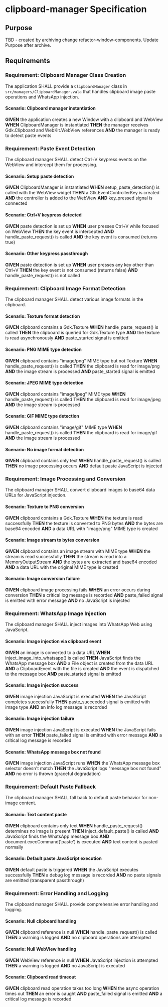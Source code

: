# clipboard-manager Specification

## Purpose
TBD - created by archiving change refactor-window-components. Update Purpose after archive.
## Requirements
### Requirement: Clipboard Manager Class Creation
The application SHALL provide a `ClipboardManager` class in `src/managers/ClipboardManager.vala` that handles clipboard image paste operations and WhatsApp injection.

#### Scenario: Clipboard manager instantiation
**GIVEN** the application creates a new Window with a clipboard and WebView
**WHEN** ClipboardManager is instantiated
**THEN** the manager receives Gdk.Clipboard and WebKit.WebView references
**AND** the manager is ready to detect paste events

### Requirement: Paste Event Detection
The clipboard manager SHALL detect Ctrl+V keypress events on the WebView and intercept them for processing.

#### Scenario: Setup paste detection
**GIVEN** ClipboardManager is instantiated
**WHEN** setup_paste_detection() is called with the WebView widget
**THEN** a Gtk.EventControllerKey is created
**AND** the controller is added to the WebView
**AND** key_pressed signal is connected

#### Scenario: Ctrl+V keypress detected
**GIVEN** paste detection is set up
**WHEN** user presses Ctrl+V while focused on WebView
**THEN** the key event is intercepted
**AND** handle_paste_request() is called
**AND** the key event is consumed (returns true)

#### Scenario: Other keypress passthrough
**GIVEN** paste detection is set up
**WHEN** user presses any key other than Ctrl+V
**THEN** the key event is not consumed (returns false)
**AND** handle_paste_request() is not called

### Requirement: Clipboard Image Format Detection
The clipboard manager SHALL detect various image formats in the clipboard.

#### Scenario: Texture format detection
**GIVEN** clipboard contains a Gdk.Texture
**WHEN** handle_paste_request() is called
**THEN** the clipboard is queried for Gdk.Texture type
**AND** the texture is read asynchronously
**AND** paste_started signal is emitted

#### Scenario: PNG MIME type detection
**GIVEN** clipboard contains "image/png" MIME type but not Texture
**WHEN** handle_paste_request() is called
**THEN** the clipboard is read for image/png
**AND** the image stream is processed
**AND** paste_started signal is emitted

#### Scenario: JPEG MIME type detection
**GIVEN** clipboard contains "image/jpeg" MIME type
**WHEN** handle_paste_request() is called
**THEN** the clipboard is read for image/jpeg
**AND** the image stream is processed

#### Scenario: GIF MIME type detection
**GIVEN** clipboard contains "image/gif" MIME type
**WHEN** handle_paste_request() is called
**THEN** the clipboard is read for image/gif
**AND** the image stream is processed

#### Scenario: No image format detection
**GIVEN** clipboard contains only text
**WHEN** handle_paste_request() is called
**THEN** no image processing occurs
**AND** default paste JavaScript is injected

### Requirement: Image Processing and Conversion
The clipboard manager SHALL convert clipboard images to base64 data URLs for JavaScript injection.

#### Scenario: Texture to PNG conversion
**GIVEN** clipboard contains a Gdk.Texture
**WHEN** the texture is read successfully
**THEN** the texture is converted to PNG bytes
**AND** the bytes are base64 encoded
**AND** a data URL with "image/png" MIME type is created

#### Scenario: Image stream to bytes conversion
**GIVEN** clipboard contains an image stream with MIME type
**WHEN** the stream is read successfully
**THEN** the stream is read into a MemoryOutputStream
**AND** the bytes are extracted and base64 encoded
**AND** a data URL with the original MIME type is created

#### Scenario: Image conversion failure
**GIVEN** clipboard image processing fails
**WHEN** an error occurs during conversion
**THEN** a critical log message is recorded
**AND** paste_failed signal is emitted with error message
**AND** no JavaScript is injected

### Requirement: WhatsApp Image Injection
The clipboard manager SHALL inject images into WhatsApp Web using JavaScript.

#### Scenario: Image injection via clipboard event
**GIVEN** an image is converted to a data URL
**WHEN** inject_image_into_whatsapp() is called
**THEN** JavaScript finds the WhatsApp message box
**AND** a File object is created from the data URL
**AND** a ClipboardEvent with the file is created
**AND** the event is dispatched to the message box
**AND** paste_started signal is emitted

#### Scenario: Image injection success
**GIVEN** image injection JavaScript is executed
**WHEN** the JavaScript completes successfully
**THEN** paste_succeeded signal is emitted with image type
**AND** an info log message is recorded

#### Scenario: Image injection failure
**GIVEN** image injection JavaScript is executed
**WHEN** the JavaScript fails with an error
**THEN** paste_failed signal is emitted with error message
**AND** a critical log message is recorded

#### Scenario: WhatsApp message box not found
**GIVEN** image injection JavaScript runs
**WHEN** the WhatsApp message box selector doesn't match
**THEN** the JavaScript logs "message box not found"
**AND** no error is thrown (graceful degradation)

### Requirement: Default Paste Fallback
The clipboard manager SHALL fall back to default paste behavior for non-image content.

#### Scenario: Text content paste
**GIVEN** clipboard contains only text
**WHEN** handle_paste_request() determines no image is present
**THEN** inject_default_paste() is called
**AND** JavaScript finds the WhatsApp message box
**AND** document.execCommand('paste') is executed
**AND** text content is pasted normally

#### Scenario: Default paste JavaScript execution
**GIVEN** default paste is triggered
**WHEN** the JavaScript executes successfully
**THEN** a debug log message is recorded
**AND** no paste signals are emitted (transparent passthrough)

### Requirement: Error Handling and Logging
The clipboard manager SHALL provide comprehensive error handling and logging.

#### Scenario: Null clipboard handling
**GIVEN** clipboard reference is null
**WHEN** handle_paste_request() is called
**THEN** a warning is logged
**AND** no clipboard operations are attempted

#### Scenario: Null WebView handling
**GIVEN** WebView reference is null
**WHEN** JavaScript injection is attempted
**THEN** a warning is logged
**AND** no JavaScript is executed

#### Scenario: Clipboard read timeout
**GIVEN** clipboard read operation takes too long
**WHEN** the async operation times out
**THEN** an error is caught
**AND** paste_failed signal is emitted
**AND** a critical log message is recorded

